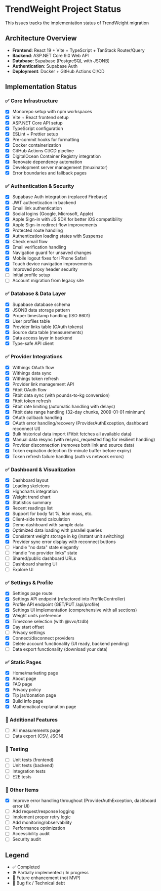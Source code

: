 # TrendWeight Project Status

This issues tracks the implementation status of TrendWeight migration

## Architecture Overview

- **Frontend**: React 19 + Vite + TypeScript + TanStack Router/Query
- **Backend**: ASP.NET Core 9.0 Web API
- **Database**: Supabase (PostgreSQL with JSONB)
- **Authentication**: Supabase Auth
- **Deployment**: Docker + GitHub Actions CI/CD

## Implementation Status

### ✅ Core Infrastructure

- [x] Monorepo setup with npm workspaces
- [x] Vite + React frontend setup
- [x] ASP.NET Core API setup
- [x] TypeScript configuration
- [x] ESLint + Prettier setup
- [x] Pre-commit hooks for formatting
- [x] Docker containerization
- [x] GitHub Actions CI/CD pipeline
- [x] DigitalOcean Container Registry integration
- [x] Renovate dependency automation
- [x] Development server management (tmuxinator)
- [x] Error boundaries and fallback pages

### ✅ Authentication & Security

- [x] Supabase Auth integration (replaced Firebase)
- [x] JWT authentication in backend
- [x] Email link authentication
- [x] Social logins (Google, Microsoft, Apple)
- [x] Apple Sign-in with JS SDK for better iOS compatibility
- [x] Apple Sign-in redirect flow improvements
- [x] Protected route handling
- [x] Authentication loading states with Suspense
- [x] Check email flow
- [x] Email verification handling
- [x] Navigation guard for unsaved changes
- [x] Mobile logout fixes for iPhone Safari
- [x] Touch device navigation improvements
- [x] Improved proxy header security
- [ ] Initial profile setup
- [ ] Account migration from legacy site

### ✅ Database & Data Layer

- [x] Supabase database schema
- [x] JSONB data storage pattern
- [x] Proper timestamp handling (ISO 8601)
- [x] User profiles table
- [x] Provider links table (OAuth tokens)
- [x] Source data table (measurements)
- [x] Data access layer in backend
- [x] Type-safe API client

### ✅ Provider Integrations

- [x] Withings OAuth flow
- [x] Withings data sync
- [x] Withings token refresh
- [x] Provider link management API
- [x] Fitbit OAuth flow
- [x] Fitbit data sync (with pounds-to-kg conversion)
- [x] Fitbit token refresh
- [x] Fitbit rate limiting (automatic handling with delays)
- [x] Fitbit date range handling (32-day chunks, 2009-01-01 minimum)
- [x] OAuth callback handling
- [x] OAuth error handling/recovery (ProviderAuthException, dashboard reconnect UI)
- [x] Bulk historical data import (Fitbit fetches all available data)
- [x] Manual data resync (with resync_requested flag for resilient handling)
- [x] Provider disconnection (removes both link and source data)
- [x] Token expiration detection (5-minute buffer before expiry)
- [x] Token refresh failure handling (auth vs network errors)

### ✅ Dashboard & Visualization

- [x] Dashboard layout
- [x] Loading skeletons
- [x] Highcharts integration
- [x] Weight trend chart
- [x] Statistics summary
- [x] Recent readings list
- [x] Support for body fat %, lean mass, etc.
- [x] Client-side trend calculation
- [x] Demo dashboard with sample data
- [x] Optimized data loading with parallel queries
- [x] Consistent weight storage in kg (instant unit switching)
- [x] Provider sync error display with reconnect buttons
- [ ] Handle "no data" state elegantly
- [ ] Handle "no provider links" state
- [ ] Shared/public dashboard URLs
- [ ] Dashboard sharing UI
- [ ] Explore UI

### ✅ Settings & Profile

- [x] Settings page route
- [x] Settings API endpoint (refactored into ProfileController)
- [x] Profile API endpoint (GET/PUT /api/profile)
- [x] Settings UI implementation (comprehensive with all sections)
- [x] Weight units preference
- [x] Timezone selection (with @vvo/tzdb)
- [x] Day start offset
- [ ] Privacy settings
- [x] Connect/disconnect providers
- [x] Delete account functionality (UI ready, backend pending)
- [ ] Data export functionality (download your data)

### ✅ Static Pages

- [x] Home/marketing page
- [x] About page
- [x] FAQ page
- [x] Privacy policy
- [x] Tip jar/donation page
- [x] Build info page
- [x] Mathematical explanation page

### 🚀 Additional Features

- [ ] All measurements page
- [ ] Data export (CSV, JSON)

### 🔧 Testing

- [ ] Unit tests (frontend)
- [ ] Unit tests (backend)
- [ ] Integration tests
- [ ] E2E tests

### 🐛 Other Items

- [x] Improve error handling throughout (ProviderAuthException, dashboard error UI)
- [ ] Add request/response logging
- [ ] Implement proper retry logic
- [ ] Add monitoring/observability
- [ ] Performance optimization
- [ ] Accessibility audit
- [ ] Security audit

## Legend

- ✅ Completed
- ⚙️ Partially implemented / In progress
- 🚀 Future enhancement (not MVP)
- 🐛 Bug fix / Technical debt
